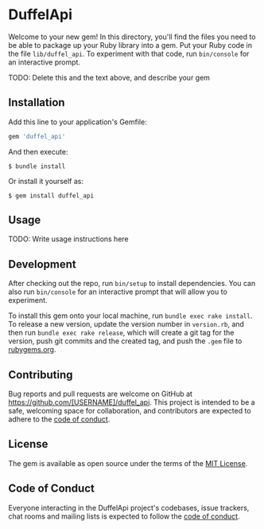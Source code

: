 # DuffelApi

Welcome to your new gem! In this directory, you'll find the files you need to be able to package up your Ruby library into a gem. Put your Ruby code in the file `lib/duffel_api`. To experiment with that code, run `bin/console` for an interactive prompt.

TODO: Delete this and the text above, and describe your gem

## Installation

Add this line to your application's Gemfile:

```ruby
gem 'duffel_api'
```

And then execute:

    $ bundle install

Or install it yourself as:

    $ gem install duffel_api

## Usage

TODO: Write usage instructions here

## Development

After checking out the repo, run `bin/setup` to install dependencies. You can also run `bin/console` for an interactive prompt that will allow you to experiment.

To install this gem onto your local machine, run `bundle exec rake install`. To release a new version, update the version number in `version.rb`, and then run `bundle exec rake release`, which will create a git tag for the version, push git commits and the created tag, and push the `.gem` file to [rubygems.org](https://rubygems.org).

## Contributing

Bug reports and pull requests are welcome on GitHub at https://github.com/[USERNAME]/duffel_api. This project is intended to be a safe, welcoming space for collaboration, and contributors are expected to adhere to the [code of conduct](https://github.com/[USERNAME]/duffel_api/blob/main/CODE_OF_CONDUCT.md).

## License

The gem is available as open source under the terms of the [MIT License](https://opensource.org/licenses/MIT).

## Code of Conduct

Everyone interacting in the DuffelApi project's codebases, issue trackers, chat rooms and mailing lists is expected to follow the [code of conduct](https://github.com/[USERNAME]/duffel_api/blob/main/CODE_OF_CONDUCT.md).
